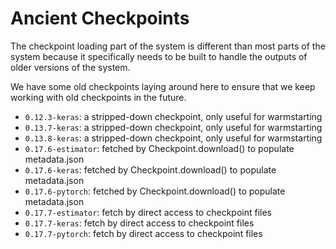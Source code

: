 # Ancient Checkpoints

The checkpoint loading part of the system is different than most parts of the
system because it specifically needs to be built to handle the outputs of older
versions of the system.

We have some old checkpoints laying around here to ensure that we keep working
with old checkpoints in the future.

- `0.12.3-keras`: a stripped-down checkpoint, only useful for warmstarting
- `0.13.7-keras`: a stripped-down checkpoint, only useful for warmstarting
- `0.13.8-keras`: a stripped-down checkpoint, only useful for warmstarting
- `0.17.6-estimator`: fetched by Checkpoint.download() to populate metadata.json
- `0.17.6-keras`: fetched by Checkpoint.download() to populate metadata.json
- `0.17.6-pytorch`: fetched by Checkpoint.download() to populate metadata.json
- `0.17.7-estimator`: fetch by direct access to checkpoint files
- `0.17.7-keras`: fetch by direct access to checkpoint files
- `0.17.7-pytorch`: fetch by direct access to checkpoint files
